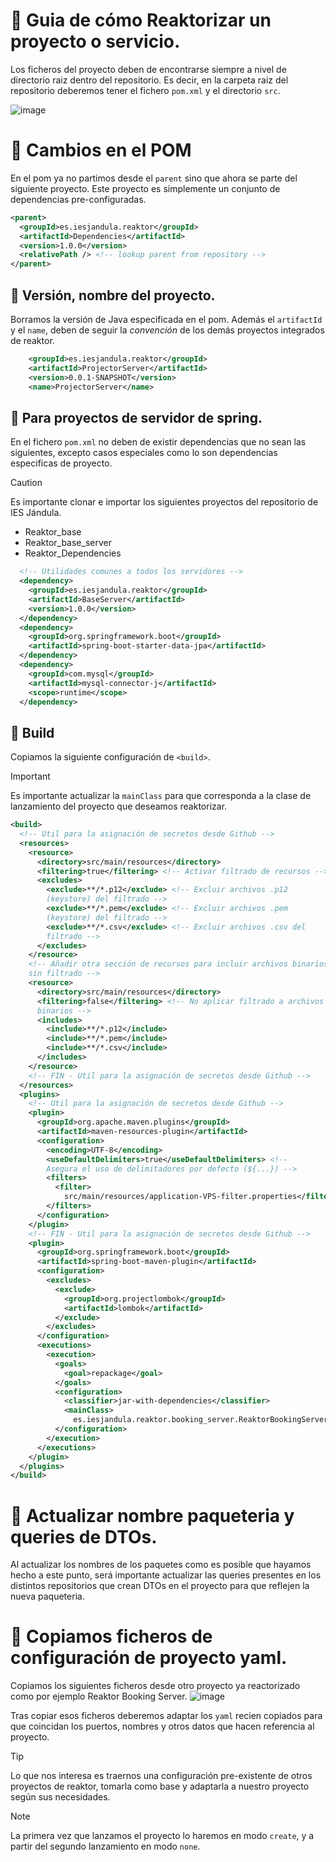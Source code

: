 # 📌 Guia de cómo Reaktorizar un proyecto o servicio.
Los ficheros del proyecto deben de encontrarse siempre a nivel de directorio raiz dentro del repositorio. Es decir, en la carpeta raiz del repositorio deberemos tener el fichero `pom.xml` y el directorio `src`.

![image](https://github.com/user-attachments/assets/9b235357-38d6-4f6f-ada1-3f68e5b7c312)

# 📌 Cambios en el POM
En el pom ya no partimos desde el `parent` sino que ahora se parte del siguiente proyecto.
Este proyecto es simplemente un conjunto de dependencias pre-configuradas.
   
```xml
<parent>
  <groupId>es.iesjandula.reaktor</groupId>
  <artifactId>Dependencies</artifactId>
  <version>1.0.0</version>
  <relativePath /> <!-- lookup parent from repository -->
</parent>
```

## 📍 Versión, nombre del proyecto.
Borramos la versión de Java especificada en el pom. Además el `artifactId` y el `name`, deben de seguir la _convención_ de los demás proyectos integrados de reaktor. 
```xml
	<groupId>es.iesjandula.reaktor</groupId>
	<artifactId>ProjectorServer</artifactId>
	<version>0.0.1-SNAPSHOT</version>
	<name>ProjectorServer</name>
```

## 📍 Para proyectos de servidor de spring.
En el fichero `pom.xml` no deben de existir dependencias que no sean las siguientes, excepto casos especiales como lo son dependencias especificas de proyecto.


>[!CAUTION]
> Es importante clonar e importar los siguientes proyectos del repositorio de IES Jándula.
> - Reaktor_base
> - Reaktor_base_server
> - Reaktor_Dependencies

```xml
  <!-- Utilidades comunes a todos los servidores -->
  <dependency>
    <groupId>es.iesjandula.reaktor</groupId>
    <artifactId>BaseServer</artifactId>
    <version>1.0.0</version>
  </dependency>
  <dependency>
    <groupId>org.springframework.boot</groupId>
    <artifactId>spring-boot-starter-data-jpa</artifactId>
  </dependency>
  <dependency>
    <groupId>com.mysql</groupId>
    <artifactId>mysql-connector-j</artifactId>
    <scope>runtime</scope>
  </dependency>
```

## 📍 Build
Copiamos la siguiente configuración de `<build>`.

>[!IMPORTANT]
>Es importante actualizar la `mainClass` para que corresponda a la clase de lanzamiento del proyecto que deseamos reaktorizar.

```xml
<build>
  <!-- Util para la asignación de secretos desde Github -->
  <resources>
    <resource>
      <directory>src/main/resources</directory>
      <filtering>true</filtering> <!-- Activar filtrado de recursos -->
      <excludes>
        <exclude>**/*.p12</exclude> <!-- Excluir archivos .p12
        (keystore) del filtrado -->
        <exclude>**/*.pem</exclude> <!-- Excluir archivos .pem
        (keystore) del filtrado -->
        <exclude>**/*.csv</exclude> <!-- Excluir archivos .csv del
        filtrado -->
      </excludes>
    </resource>
    <!-- Añadir otra sección de recursos para incluir archivos binarios
    sin filtrado -->
    <resource>
      <directory>src/main/resources</directory>
      <filtering>false</filtering> <!-- No aplicar filtrado a archivos
      binarios -->
      <includes>
        <include>**/*.p12</include>
        <include>**/*.pem</include>
        <include>**/*.csv</include>
      </includes>
    </resource>
    <!-- FIN - Util para la asignación de secretos desde Github -->
  </resources>
  <plugins>
    <!-- Util para la asignación de secretos desde Github -->
    <plugin>
      <groupId>org.apache.maven.plugins</groupId>
      <artifactId>maven-resources-plugin</artifactId>
      <configuration>
        <encoding>UTF-8</encoding>
        <useDefaultDelimiters>true</useDefaultDelimiters> <!--
        Asegura el uso de delimitadores por defecto (${...}) -->
        <filters>
          <filter>
            src/main/resources/application-VPS-filter.properties</filter>
        </filters>
      </configuration>
    </plugin>
    <!-- FIN - Util para la asignación de secretos desde Github -->
    <plugin>
      <groupId>org.springframework.boot</groupId>
      <artifactId>spring-boot-maven-plugin</artifactId>
      <configuration>
        <excludes>
          <exclude>
            <groupId>org.projectlombok</groupId>
            <artifactId>lombok</artifactId>
          </exclude>
        </excludes>
      </configuration>
      <executions>
        <execution>
          <goals>
            <goal>repackage</goal>
          </goals>
          <configuration>
            <classifier>jar-with-dependencies</classifier>
            <mainClass>
              es.iesjandula.reaktor.booking_server.ReaktorBookingServerApplication</mainClass>  -> IMPORTANTE CAMBIAR ESTA LINEA PARA LA CLASE REFERENTE EN TU PROYECTO.
          </configuration>
        </execution>
      </executions>
    </plugin>
  </plugins>
</build>
```

# 📌 Actualizar nombre paqueteria y queries de DTOs.
Al actualizar los nombres de los paquetes como es posible que hayamos hecho a este punto, será importante actualizar las queries presentes en los distintos repositorios que crean DTOs en el proyecto para que reflejen la nueva paqueteria. 

# 📌 Copiamos ficheros de configuración de proyecto yaml.
Copiamos los siguientes ficheros desde otro proyecto ya reactorizado como por ejemplo Reaktor Booking Server.
![image](https://github.com/user-attachments/assets/b23abe99-e882-4fb2-9d91-2de1f8cc50f0)

Tras copiar esos ficheros deberemos adaptar los `yaml` recien copiados para que coincidan los puertos, nombres y otros datos que hacen referencia al proyecto. 

>[!TIP]
> Lo que nos interesa es traernos una configuración pre-existente de otros proyectos de reaktor, tomarla como base y adaptarla a nuestro proyecto según sus necesidades.

>[!NOTE]
> La primera vez que lanzamos el proyecto lo haremos en modo `create`, y a partir del segundo lanzamiento en modo `none`.








